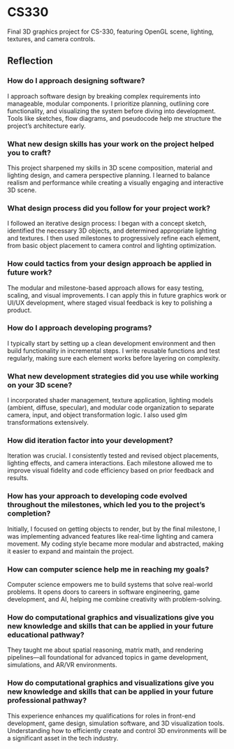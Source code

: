 # CS330
Final 3D graphics project for CS-330, featuring OpenGL scene, lighting, textures, and camera controls.

## Reflection
### How do I approach designing software?
I approach software design by breaking complex requirements into manageable, modular components. I prioritize planning, outlining core functionality, and visualizing the system before diving into development. Tools like sketches, flow diagrams, and pseudocode help me structure the project’s architecture early.

### What new design skills has your work on the project helped you to craft?
This project sharpened my skills in 3D scene composition, material and lighting design, and camera perspective planning. I learned to balance realism and performance while creating a visually engaging and interactive 3D scene.

### What design process did you follow for your project work?
I followed an iterative design process: I began with a concept sketch, identified the necessary 3D objects, and determined appropriate lighting and textures. I then used milestones to progressively refine each element, from basic object placement to camera control and lighting optimization.

### How could tactics from your design approach be applied in future work?
The modular and milestone-based approach allows for easy testing, scaling, and visual improvements. I can apply this in future graphics work or UI/UX development, where staged visual feedback is key to polishing a product.

### How do I approach developing programs?
I typically start by setting up a clean development environment and then build functionality in incremental steps. I write reusable functions and test regularly, making sure each element works before layering on complexity.

### What new development strategies did you use while working on your 3D scene?
I incorporated shader management, texture application, lighting models (ambient, diffuse, specular), and modular code organization to separate camera, input, and object transformation logic. I also used glm transformations extensively.

### How did iteration factor into your development?
Iteration was crucial. I consistently tested and revised object placements, lighting effects, and camera interactions. Each milestone allowed me to improve visual fidelity and code efficiency based on prior feedback and results.

### How has your approach to developing code evolved throughout the milestones, which led you to the project’s completion?
Initially, I focused on getting objects to render, but by the final milestone, I was implementing advanced features like real-time lighting and camera movement. My coding style became more modular and abstracted, making it easier to expand and maintain the project.

### How can computer science help me in reaching my goals?
Computer science empowers me to build systems that solve real-world problems. It opens doors to careers in software engineering, game development, and AI, helping me combine creativity with problem-solving.

### How do computational graphics and visualizations give you new knowledge and skills that can be applied in your future educational pathway?
They taught me about spatial reasoning, matrix math, and rendering pipelines—all foundational for advanced topics in game development, simulations, and AR/VR environments.

### How do computational graphics and visualizations give you new knowledge and skills that can be applied in your future professional pathway?
This experience enhances my qualifications for roles in front-end development, game design, simulation software, and 3D visualization tools. Understanding how to efficiently create and control 3D environments will be a significant asset in the tech industry.
